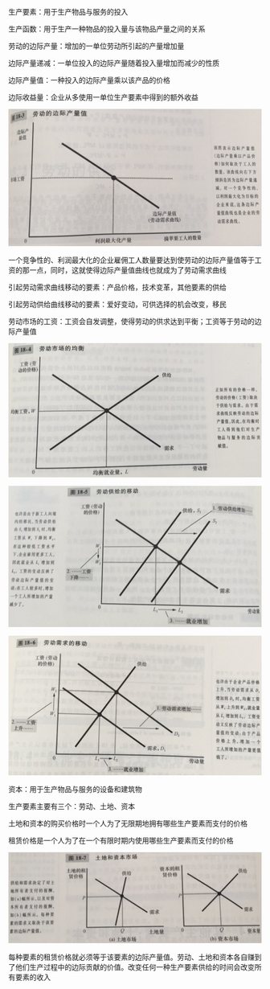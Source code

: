 生产要素：用于生产物品与服务的投入

生产函数：用于生产一种物品的投入量与该物品产量之间的关系

劳动的边际产量：增加的一单位劳动所引起的产量增加量

边际产量递减：一单位投入的边际产量随着投入量增加而减少的性质

边际产量值：一种投入的边际产量乘以该产品的价格

边际收益量：企业从多使用一单位生产要素中得到的额外收益

![WechatIMG2](./WechatIMG2.jpeg)

一个竞争性的、利润最大化的企业雇佣工人数量要达到使劳动的边际产量值等于工资的那一点，同时，这就使得边际产量值曲线也就成为了劳动需求曲线

引起劳动需求曲线移动的要素：产品价格，技术变革，其他要素的供给

引起劳动供给曲线移动的要素：爱好变动，可供选择的机会改变，移民

劳动市场的工资：工资会自发调整，使得劳动的供求达到平衡；工资等于劳动的边际产量值

![WechatIMG3](./WechatIMG3.jpeg)

![WechatIMG4](./WechatIMG4.jpeg)

![WechatIMG5](./WechatIMG5.jpeg)

资本：用于生产物品与服务的设备和建筑物

生产要素主要有三个：劳动、土地、资本

土地和资本的购买价格时一个人为了无限期地拥有哪些生产要素而支付的价格

租赁价格是一个人为了在一个有限时期内使用哪些生产要素而支付的价格

![WechatIMG6](./WechatIMG6.jpeg)

每种要素的租赁价格就必须等于该要素的边际产量值。劳动、土地和资本各自赚到了他们生产过程中的边际贡献的价值。改变任何一种生产要素供给的时间会改变所有要素的收入

